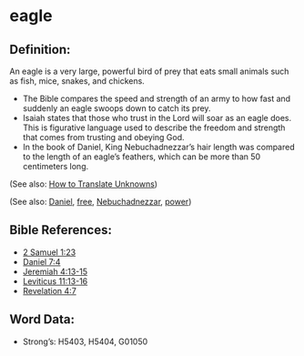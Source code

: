 # eagle

## Definition:

An eagle is a very large, powerful bird of prey that eats small animals such as fish, mice, snakes, and chickens.

* The Bible compares the speed and strength of an army to how fast and suddenly an eagle swoops down to catch its prey.
* Isaiah states that those who trust in the Lord will soar as an eagle does. This is figurative language used to describe the freedom and strength that comes from trusting and obeying God.
* In the book of Daniel, King Nebuchadnezzar’s hair length was compared to the length of an eagle’s feathers, which can be more than 50 centimeters long.

(See also: [How to Translate Unknowns](rc://en/ta/man/translate/translate-unknown))

(See also: [Daniel](../names/daniel.md), [free](../other/free.md), [Nebuchadnezzar](../names/nebuchadnezzar.md), [power](../kt/power.md))

## Bible References:

* [2 Samuel 1:23](rc://en/tn/help/2sa/01/23)
* [Daniel 7:4](rc://en/tn/help/dan/07/04)
* [Jeremiah 4:13-15](rc://en/tn/help/jer/04/13)
* [Leviticus 11:13-16](rc://en/tn/help/lev/11/13)
* [Revelation 4:7](rc://en/tn/help/rev/04/07)

## Word Data:

* Strong’s: H5403, H5404, G01050

